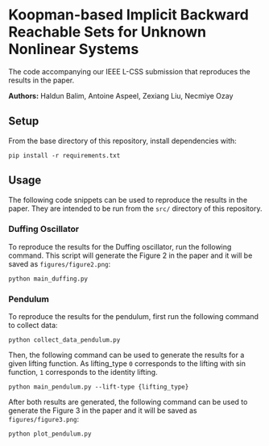 # Koopman-based Implicit Backward Reachable Sets for Unknown Nonlinear Systems

The code accompanying our IEEE L-CSS submission that reproduces the results in the paper.

**Authors:** Haldun Balim, Antoine Aspeel, Zexiang Liu, Necmiye Ozay

## Setup 
From the base directory of this repository, install dependencies with:

~~~~
pip install -r requirements.txt
~~~~

## Usage
The following code snippets can be used to reproduce the results in the paper. They are intended to be run from the `src/` directory of this repository.

### Duffing Oscillator
To reproduce the results for the Duffing oscillator, run the following command. This script will generate the Figure 2 in the paper and it will be saved as `figures/figure2.png`:
~~~~
python main_duffing.py
~~~~

### Pendulum
To reproduce the results for the pendulum, first run the following command to collect data:
~~~~
python collect_data_pendulum.py
~~~~
Then, the following command can be used to generate the results for a given lifting function. As lifting_type `0` corresponds to the lifting with sin function, `1` corresponds to the identity lifting.
~~~~
python main_pendulum.py --lift-type {lifting_type}
~~~~
After both results are generated, the following command can be used to generate the Figure 3 in the paper and it will be saved as `figures/figure3.png`:
~~~~
python plot_pendulum.py
~~~~




